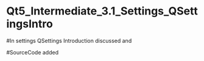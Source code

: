 # Qt5_Intermediate_3.1_Settings_QSettingsIntro

#In settings QSettings Introduction discussed and

#SourceCode added
